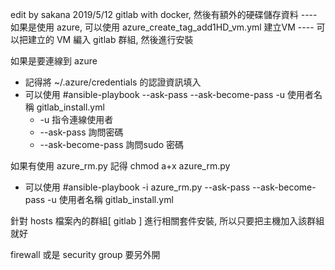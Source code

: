 edit by sakana 2019/5/12
gitlab with docker, 然後有額外的硬碟儲存資料
---- 如果是使用 azure, 可以使用 azure_create_tag_add1HD_vm.yml 建立VM
---- 可以把建立的 VM 編入 gitlab 群組, 然後進行安裝

如果是要連線到 azure
* 記得將 ~/.azure/credentials 的認證資訊填入
* 可以使用 #ansible-playbook --ask-pass --ask-become-pass -u 使用者名稱 gitlab_install.yml
  * -u 指令連線使用者
  * --ask-pass 詢問密碼
  * --ask-become-pass 詢問sudo 密碼

如果有使用 azure_rm.py 記得 chmod a+x azure_rm.py
* 可以使用 #ansible-playbook -i azure_rm.py --ask-pass --ask-become-pass -u 使用者名稱   gitlab_install.yml

針對 hosts 檔案內的群組[ gitlab ]  進行相關套件安裝, 所以只要把主機加入該群組就好

firewall 或是 security group 要另外開
